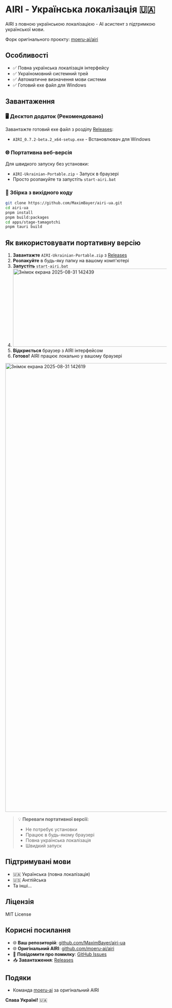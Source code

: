 # AIRI - Українська локалізація 🇺🇦

AIRI з повною українською локалізацією - AI асистент з підтримкою української мови.

Форк оригінального проєкту: [moeru-ai/airi](https://github.com/moeru-ai/airi)

## Особливості
- ✅ Повна українська локалізація інтерфейсу
- ✅ Україномовний системний трей
- ✅ Автоматичне визначення мови системи
- ✅ Готовий exe файл для Windows

## Завантаження

### 🖥️ Десктоп додаток (Рекомендовано)
Завантажте готовий exe файл з розділу [Releases](https://github.com/MaximBayer/airi-ua/releases):
- `AIRI_0.7.2-beta.2_x64-setup.exe` - Встановлювач для Windows

### 🌐 Портативна веб-версія
Для швидкого запуску без установки:
- `AIRI-Ukrainian-Portable.zip` - Запуск в браузері
- Просто розпакуйте та запустіть `start-airi.bat`

### 🔨 Збірка з вихідного коду
```bash
git clone https://github.com/MaximBayer/airi-ua.git
cd airi-ua
pnpm install
pnpm build:packages
cd apps/stage-tamagotchi
pnpm tauri build
```

## Як використовувати портативну версію

1. **Завантажте** `AIRI-Ukrainian-Portable.zip` з [Releases](https://github.com/MaximBayer/airi-ua/releases)
2. **Розпакуйте** в будь-яку папку на вашому комп'ютері
3. **Запустіть** `start-airi.bat`
4.  <img width="495" height="244" alt="Знімок екрана 2025-08-31 142439" src="https://github.com/user-attachments/assets/9cbb2ac3-083e-499a-945a-2d8ab69c4d6f" />
5. **Відкриється** браузер з AIRI інтерфейсом
6. **Готово!** AIRI працює локально у вашому браузері

<img width="2517" height="1402" alt="Знімок екрана 2025-08-31 142619" src="https://github.com/user-attachments/assets/a570d5be-53ef-4c34-9f25-a2cf95f41d8f" />



> 💡 **Переваги портативної версії:**
> - Не потребує установки
> - Працює в будь-якому браузері
> - Повна українська локалізація
> - Швидкий запуск

## Підтримувані мови
- 🇺🇦 Українська (повна локалізація)
- 🇺🇸 Англійська
- Та інші...

## Ліцензія
MIT License

## Корисні посилання
- 🌐 **Ваш репозиторій**: [github.com/MaximBayer/airi-ua](https://github.com/MaximBayer/airi-ua)
- 🌐 **Оригінальний AIRI**: [github.com/moeru-ai/airi](https://github.com/moeru-ai/airi)
- 🐛 **Повідомити про помилку**: [GitHub Issues](https://github.com/MaximBayer/airi-ua/issues)
- 📥 **Завантаження**: [Releases](https://github.com/MaximBayer/airi-ua/releases)

## Подяки
- Команда [moeru-ai](https://github.com/moeru-ai/airi) за оригінальний AIRI

**Слава Україні!** 🇺🇦
